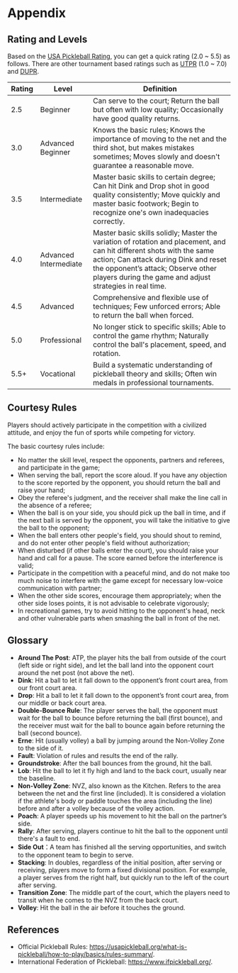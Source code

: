 # Appendix

## Rating and Levels

Based on the [USA Pickleball Rating](https://usapickleball.org/tournaments/tournament-player-ratings/player-skill-rating-definitions/), you can get a quick rating (2.0 ~ 5.5) as follows. There are other tournament based ratings such as [UTPR](https://usapickleball.org/tournaments/tournament-player-ratings/) (1.0 ~ 7.0) and [DUPR](https://mydupr.com).

Rating | Level | Definition
--- | --- | ---
2.5 | Beginner | Can serve to the court; Return the ball but often with low quality; Occasionally have good quality returns.
3.0 | Advanced Beginner | Knows the basic rules; Knows the importance of moving to the net and the third shot, but makes mistakes sometimes; Moves slowly and doesn't guarantee a reasonable move.
3.5 | Intermediate | Master basic skills to certain degree; Can hit Dink and Drop shot in good quality consistently; Move quickly and master basic footwork; Begin to recognize one's own inadequacies correctly.
4.0 | Advanced Intermediate | Master basic skills solidly; Master the variation of rotation and placement, and can hit different shots with the same action; Can attack during Dink and reset the opponent’s attack; Observe other players during the game and adjust strategies in real time.
4.5 | Advanced | Comprehensive and flexible use of techniques; Few unforced errors; Able to return the ball when forced.
5.0 | Professional | No longer stick to specific skills; Able to control the game rhythm; Naturally control the ball's placement, speed, and rotation.
5.5+ | Vocational | Build a systematic understanding of pickleball theory and skills; Often win medals in professional tournaments.

## Courtesy Rules

Players should actively participate in the competition with a civilized attitude, and enjoy the fun of sports while competing for victory.

The basic courtesy rules include:

* No matter the skill level, respect the opponents, partners and referees, and participate in the game;
* When serving the ball, report the score aloud. If you have any objection to the score reported by the opponent, you should return the ball and raise your hand;
* Obey the referee's judgment, and the receiver shall make the line call in the absence of a referee;
* When the ball is on your side, you should pick up the ball in time, and if the next ball is served by the opponent, you will take the initiative to give the ball to the opponent;
* When the ball enters other people's field, you should shout to remind, and do not enter other people's field without authorization;
* When disturbed (if other balls enter the court), you should raise your hand and call for a pause. The score earned before the interference is valid;
* Participate in the competition with a peaceful mind, and do not make too much noise to interfere with the game except for necessary low-voice communication with partner;
* When the other side scores, encourage them appropriately; when the other side loses points, it is not advisable to celebrate vigorously;
* In recreational games, try to avoid hitting to the opponent's head, neck and other vulnerable parts when smashing the ball in front of the net. 

## Glossary

* **Around The Post**: ATP, the player hits the ball from outside of the court (left side or right side), and let the ball land into the opponent court around the net post (not above the net).
* **Dink**: Hit a ball to let it fall down to the opponent’s front court area, from our front court area.
* **Drop**: Hit a ball to let it fall down to the opponent’s front court area, from our middle or back court area.
* **Double-Bounce Rule**: The player serves the ball, the opponent must wait for the ball to bounce before returning the ball (first bounce), and the receiver must wait for the ball to bounce again before returning the ball (second bounce).
* **Erne**: Hit (usually volley) a ball by jumping around the Non-Volley Zone to the side of it.
* **Fault**: Violation of rules and results the end of the rally.
* **Groundstroke**: After the ball bounces from the ground, hit the ball.
* **Lob**: Hit the ball to let it fly high and land to the back court, usually near the baseline.
* **Non-Volley Zone**: NVZ, also known as the Kitchen. Refers to the area between the net and the first line (included). It is considered a violation if the athlete's body or paddle touches the area (including the line) before and after a volley because of the volley action.
* **Poach**: A player speeds up his movement to hit the ball on the partner’s side.
* **Rally**: After serving, players continue to hit the ball to the opponent until there's a fault to end.
* **Side Out**：A team has finished all the serving opportunities, and switch to the opponent team to begin to serve.
* **Stacking**: In doubles, regardless of the initial position, after serving or receiving, players move to form a fixed divisional position. For example, a player serves from the right half, but quickly run to the left of the court after serving.
* **Transition Zone**: The middle part of the court, which the players need to transit when he comes to the NVZ from the back court.
* **Volley**: Hit the ball in the air before it touches the ground.

## References

* Official Pickleball Rules: https://usapickleball.org/what-is-pickleball/how-to-play/basics/rules-summary/.
* International Federation of Pickleball: https://www.ifpickleball.org/.
